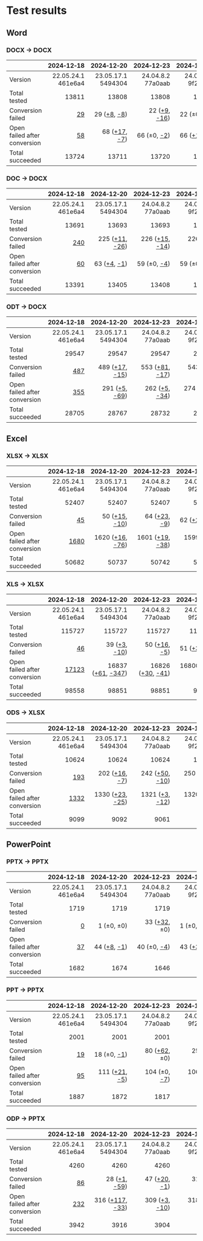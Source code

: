 
# Test results

## Word

### DOCX → DOCX

|  | 2024&#8209;12&#8209;18 | 2024&#8209;12&#8209;20 | 2024&#8209;12&#8209;23 | 2024&#8209;12&#8209;27 | 2024&#8209;12&#8209;28 | 2025&#8209;02&#8209;11 | 2025&#8209;04&#8209;16 | 2025&#8209;05&#8209;17 | 2025&#8209;05&#8209;20 | 2025&#8209;06&#8209;19 | 2025&#8209;07&#8209;05 | 
| :--- | ---: | ---: | ---: | ---: | ---: | ---: | ---: | ---: | ---: | ---: | ---: |
| Version | 22.05.24.1<br>461e6a4 | 23.05.17.1<br>5494304 | 24.04.8.2<br>77a0aab | 24.04.9.2<br>9f2e55c | 24.04.10.2<br>a4b67a7664 | 24.04.12.3<br>321ff0a561 | 24.04.13.3<br>b7ba9a23ba | 24.04.14.3<br>d02fd816d4 | 25.04.2.1<br>0968141f2c | 25.04.3.1<br>e724e42045 | 25.04.3.2<br>9d9a449949 |
| Total tested | 13811 | 13808 | 13808 | 13808 | 13808 | 13811 | 13805 | 13805 | 13805 | 13805 | 13805 |
| Conversion failed | [29](docx-0-CFplus.txt) | 29 ([+8](docx-1-CFplus.txt), [-8](docx-1-CFminus.txt)) | 22 ([+9](docx-2-CFplus.txt), [-16](docx-2-CFminus.txt)) | 22 (±0, ±0) | 22 (±0, ±0) | 27 ([+5](docx-5-CFplus.txt), ±0) | 17 (±0, [-10](docx-6-CFminus.txt)) | 17 ([+1](docx-7-CFplus.txt), [-1](docx-7-CFminus.txt)) | 19 ([+5](docx-8-CFplus.txt), [-3](docx-8-CFminus.txt)) | 18 ([+3](docx-9-CFplus.txt), [-4](docx-9-CFminus.txt)) | 20 ([+2](docx-10-CFplus.txt), ±0) |
| Open failed after conversion | [58](docx-0-OFCplus.txt) | 68 ([+17](docx-1-OFCplus.txt), [-7](docx-1-OFCminus.txt)) | 66 (±0, [-2](docx-2-OFCminus.txt)) | 66 ([+1](docx-3-OFCplus.txt), [-1](docx-3-OFCminus.txt)) | 68 ([+2](docx-4-OFCplus.txt), ±0) | 70 ([+2](docx-5-OFCplus.txt), ±0) | 66 (±0, [-4](docx-6-OFCminus.txt)) | 66 ([+1](docx-7-OFCplus.txt), [-1](docx-7-OFCminus.txt)) | 116 ([+50](docx-8-OFCplus.txt), ±0) | 114 (±0, [-2](docx-9-OFCminus.txt)) | 114 (±0, ±0) |
| Total succeeded | 13724 | 13711 | 13720 | 13720 | 13718 | 13714 | 13722 | 13722 | 13670 | 13673 | 13671 |

### DOC → DOCX

|  | 2024&#8209;12&#8209;18 | 2024&#8209;12&#8209;20 | 2024&#8209;12&#8209;23 | 2024&#8209;12&#8209;27 | 2024&#8209;12&#8209;28 | 2025&#8209;02&#8209;11 | 2025&#8209;04&#8209;16 | 2025&#8209;05&#8209;17 | 2025&#8209;05&#8209;20 | 2025&#8209;06&#8209;19 | 2025&#8209;07&#8209;05 | 
| :--- | ---: | ---: | ---: | ---: | ---: | ---: | ---: | ---: | ---: | ---: | ---: |
| Version | 22.05.24.1<br>461e6a4 | 23.05.17.1<br>5494304 | 24.04.8.2<br>77a0aab | 24.04.9.2<br>9f2e55c | 24.04.10.2<br>a4b67a7664 | 24.04.12.3<br>321ff0a561 | 24.04.13.3<br>b7ba9a23ba | 24.04.14.3<br>d02fd816d4 | 25.04.2.1<br>0968141f2c | 25.04.3.1<br>e724e42045 | 25.04.3.2<br>9d9a449949 |
| Total tested | 13691 | 13693 | 13693 | 13693 | 13693 | 13691 | 13688 | 13688 | 13688 | 13688 | 13688 |
| Conversion failed | [240](doc-0-CFplus.txt) | 225 ([+11](doc-1-CFplus.txt), [-26](doc-1-CFminus.txt)) | 226 ([+15](doc-2-CFplus.txt), [-14](doc-2-CFminus.txt)) | 226 ([+1](doc-3-CFplus.txt), [-1](doc-3-CFminus.txt)) | 225 (±0, [-1](doc-4-CFminus.txt)) | 226 ([+1](doc-5-CFplus.txt), ±0) | 222 (±0, [-4](doc-6-CFminus.txt)) | 220 ([+1](doc-7-CFplus.txt), [-3](doc-7-CFminus.txt)) | 213 ([+9](doc-8-CFplus.txt), [-16](doc-8-CFminus.txt)) | 212 ([+3](doc-9-CFplus.txt), [-4](doc-9-CFminus.txt)) | 213 ([+1](doc-10-CFplus.txt), ±0) |
| Open failed after conversion | [60](doc-0-OFCplus.txt) | 63 ([+4](doc-1-OFCplus.txt), [-1](doc-1-OFCminus.txt)) | 59 (±0, [-4](doc-2-OFCminus.txt)) | 59 (±0, ±0) | 60 ([+1](doc-4-OFCplus.txt), ±0) | 50 ([+2](doc-5-OFCplus.txt), [-12](doc-5-OFCminus.txt)) | 51 ([+1](doc-6-OFCplus.txt), ±0) | 52 ([+1](doc-7-OFCplus.txt), ±0) | 57 ([+6](doc-8-OFCplus.txt), [-1](doc-8-OFCminus.txt)) | 57 (±0, ±0) | 57 (±0, ±0) |
| Total succeeded | 13391 | 13405 | 13408 | 13408 | 13408 | 13415 | 13415 | 13416 | 13418 | 13419 | 13418 |

### ODT → DOCX

|  | 2024&#8209;12&#8209;18 | 2024&#8209;12&#8209;20 | 2024&#8209;12&#8209;23 | 2024&#8209;12&#8209;27 | 2024&#8209;12&#8209;28 | 2025&#8209;02&#8209;11 | 2025&#8209;04&#8209;16 | 2025&#8209;05&#8209;17 | 2025&#8209;05&#8209;20 | 2025&#8209;06&#8209;19 | 2025&#8209;07&#8209;05 | 
| :--- | ---: | ---: | ---: | ---: | ---: | ---: | ---: | ---: | ---: | ---: | ---: |
| Version | 22.05.24.1<br>461e6a4 | 23.05.17.1<br>5494304 | 24.04.8.2<br>77a0aab | 24.04.9.2<br>9f2e55c | 24.04.10.2<br>a4b67a7664 | 24.04.12.3<br>321ff0a561 | 24.04.13.3<br>b7ba9a23ba | 24.04.14.3<br>d02fd816d4 | 25.04.2.1<br>0968141f2c | 25.04.3.1<br>e724e42045 | 25.04.3.2<br>9d9a449949 |
| Total tested | 29547 | 29547 | 29547 | 29547 | 29547 | 29547 | 29487 | 29487 | 29487 | 29487 | 29487 |
| Conversion failed | [487](odt-0-CFplus.txt) | 489 ([+17](odt-1-CFplus.txt), [-15](odt-1-CFminus.txt)) | 553 ([+81](odt-2-CFplus.txt), [-17](odt-2-CFminus.txt)) | 543 ([+1](odt-3-CFplus.txt), [-11](odt-3-CFminus.txt)) | 540 (±0, [-3](odt-4-CFminus.txt)) | 550 ([+10](odt-5-CFplus.txt), ±0) | 482 ([+1](odt-6-CFplus.txt), [-69](odt-6-CFminus.txt)) | 480 ([+2](odt-7-CFplus.txt), [-4](odt-7-CFminus.txt)) | 480 ([+11](odt-8-CFplus.txt), [-11](odt-8-CFminus.txt)) | 470 ([+3](odt-9-CFplus.txt), [-13](odt-9-CFminus.txt)) | 470 (±0, ±0) |
| Open failed after conversion | [355](odt-0-OFCplus.txt) | 291 ([+5](odt-1-OFCplus.txt), [-69](odt-1-OFCminus.txt)) | 262 ([+5](odt-2-OFCplus.txt), [-34](odt-2-OFCminus.txt)) | 274 ([+14](odt-3-OFCplus.txt), [-2](odt-3-OFCminus.txt)) | 275 ([+2](odt-4-OFCplus.txt), [-1](odt-4-OFCminus.txt)) | 271 ([+5](odt-5-OFCplus.txt), [-9](odt-5-OFCminus.txt)) | 251 ([+3](odt-6-OFCplus.txt), [-23](odt-6-OFCminus.txt)) | 251 ([+1](odt-7-OFCplus.txt), [-1](odt-7-OFCminus.txt)) | 253 ([+5](odt-8-OFCplus.txt), [-3](odt-8-OFCminus.txt)) | 262 ([+11](odt-9-OFCplus.txt), [-2](odt-9-OFCminus.txt)) | 259 ([+2](odt-10-OFCplus.txt), [-5](odt-10-OFCminus.txt)) |
| Total succeeded | 28705 | 28767 | 28732 | 28730 | 28732 | 28726 | 28754 | 28756 | 28754 | 28755 | 28758 |

## Excel

### XLSX → XLSX

|  | 2024&#8209;12&#8209;18 | 2024&#8209;12&#8209;20 | 2024&#8209;12&#8209;23 | 2024&#8209;12&#8209;27 | 2024&#8209;12&#8209;28 | 2025&#8209;02&#8209;11 | 2025&#8209;04&#8209;16 | 2025&#8209;05&#8209;17 | 2025&#8209;05&#8209;20 | 2025&#8209;06&#8209;19 | 2025&#8209;07&#8209;05 | 
| :--- | ---: | ---: | ---: | ---: | ---: | ---: | ---: | ---: | ---: | ---: | ---: |
| Version | 22.05.24.1<br>461e6a4 | 23.05.17.1<br>5494304 | 24.04.8.2<br>77a0aab | 24.04.9.2<br>9f2e55c | 24.04.10.2<br>a4b67a7664 | 24.04.12.3<br>321ff0a561 | 24.04.13.3<br>b7ba9a23ba | 24.04.14.3<br>d02fd816d4 | 25.04.2.1<br>0968141f2c | 25.04.3.1<br>e724e42045 | 25.04.3.2<br>9d9a449949 |
| Total tested | 52407 | 52407 | 52407 | 52407 | 52407 | 52407 | 52409 | 52409 | 52409 | 52409 | 52409 |
| Conversion failed | [45](xlsx-0-CFplus.txt) | 50 ([+15](xlsx-1-CFplus.txt), [-10](xlsx-1-CFminus.txt)) | 64 ([+23](xlsx-2-CFplus.txt), [-9](xlsx-2-CFminus.txt)) | 62 ([+2](xlsx-3-CFplus.txt), [-4](xlsx-3-CFminus.txt)) | 60 ([+1](xlsx-4-CFplus.txt), [-3](xlsx-4-CFminus.txt)) | 67 ([+8](xlsx-5-CFplus.txt), [-1](xlsx-5-CFminus.txt)) | 65 ([+1](xlsx-6-CFplus.txt), [-3](xlsx-6-CFminus.txt)) | 65 ([+3](xlsx-7-CFplus.txt), [-3](xlsx-7-CFminus.txt)) | 74 ([+20](xlsx-8-CFplus.txt), [-11](xlsx-8-CFminus.txt)) | 74 ([+4](xlsx-9-CFplus.txt), [-4](xlsx-9-CFminus.txt)) | 71 ([+1](xlsx-10-CFplus.txt), [-4](xlsx-10-CFminus.txt)) |
| Open failed after conversion | [1680](xlsx-0-OFCplus.txt) | 1620 ([+16](xlsx-1-OFCplus.txt), [-76](xlsx-1-OFCminus.txt)) | 1601 ([+19](xlsx-2-OFCplus.txt), [-38](xlsx-2-OFCminus.txt)) | 1599 ([+1](xlsx-3-OFCplus.txt), [-3](xlsx-3-OFCminus.txt)) | 1588 ([+15](xlsx-4-OFCplus.txt), [-26](xlsx-4-OFCminus.txt)) | 1425 (±0, [-163](xlsx-5-OFCminus.txt)) | 929 ([+1](xlsx-6-OFCplus.txt), [-497](xlsx-6-OFCminus.txt)) | 870 (±0, [-59](xlsx-7-OFCminus.txt)) | 1508 ([+649](xlsx-8-OFCplus.txt), [-11](xlsx-8-OFCminus.txt)) | 1000 ([+5](xlsx-9-OFCplus.txt), [-513](xlsx-9-OFCminus.txt)) | 1001 ([+2](xlsx-10-OFCplus.txt), [-1](xlsx-10-OFCminus.txt)) |
| Total succeeded | 50682 | 50737 | 50742 | 50746 | 50759 | 50915 | 51415 | 51474 | 50827 | 51335 | 51337 |

### XLS → XLSX

|  | 2024&#8209;12&#8209;18 | 2024&#8209;12&#8209;20 | 2024&#8209;12&#8209;23 | 2024&#8209;12&#8209;27 | 2024&#8209;12&#8209;28 | 2025&#8209;02&#8209;11 | 2025&#8209;04&#8209;16 | 2025&#8209;05&#8209;17 | 2025&#8209;05&#8209;20 | 2025&#8209;06&#8209;19 | 2025&#8209;07&#8209;05 | 
| :--- | ---: | ---: | ---: | ---: | ---: | ---: | ---: | ---: | ---: | ---: | ---: |
| Version | 22.05.24.1<br>461e6a4 | 23.05.17.1<br>5494304 | 24.04.8.2<br>77a0aab | 24.04.9.2<br>9f2e55c | 24.04.10.2<br>a4b67a7664 | 24.04.12.3<br>321ff0a561 | 24.04.13.3<br>b7ba9a23ba | 24.04.14.3<br>d02fd816d4 | 25.04.2.1<br>0968141f2c | 25.04.3.1<br>e724e42045 | 25.04.3.2<br>9d9a449949 |
| Total tested | 115727 | 115727 | 115727 | 115727 | 115727 | 115727 | 115727 | 115727 | 115727 | 115727 | 115727 |
| Conversion failed | [46](xls-0-CFplus.txt) | 39 ([+3](xls-1-CFplus.txt), [-10](xls-1-CFminus.txt)) | 50 ([+16](xls-2-CFplus.txt), [-5](xls-2-CFminus.txt)) | 51 ([+3](xls-3-CFplus.txt), [-2](xls-3-CFminus.txt)) | 52 ([+4](xls-4-CFplus.txt), [-3](xls-4-CFminus.txt)) | 55 ([+4](xls-5-CFplus.txt), [-1](xls-5-CFminus.txt)) | 51 ([+1](xls-6-CFplus.txt), [-5](xls-6-CFminus.txt)) | 51 ([+4](xls-7-CFplus.txt), [-4](xls-7-CFminus.txt)) | 44 ([+4](xls-8-CFplus.txt), [-11](xls-8-CFminus.txt)) | 52 ([+12](xls-9-CFplus.txt), [-4](xls-9-CFminus.txt)) | 41 ([+1](xls-10-CFplus.txt), [-12](xls-10-CFminus.txt)) |
| Open failed after conversion | [17123](xls-0-OFCplus.txt) | 16837 ([+61](xls-1-OFCplus.txt), [-347](xls-1-OFCminus.txt)) | 16826 ([+30](xls-2-OFCplus.txt), [-41](xls-2-OFCminus.txt)) | 16800 ([+2](xls-3-OFCplus.txt), [-28](xls-3-OFCminus.txt)) | 16800 ([+1](xls-4-OFCplus.txt), [-1](xls-4-OFCminus.txt)) | 3227 ([+9](xls-5-OFCplus.txt), [-13582](xls-5-OFCminus.txt)) | 2704 (±0, [-523](xls-6-OFCminus.txt)) | 2659 ([+1](xls-7-OFCplus.txt), [-46](xls-7-OFCminus.txt)) | 2541 ([+15](xls-8-OFCplus.txt), [-133](xls-8-OFCminus.txt)) | 2544 ([+3](xls-9-OFCplus.txt), ±0) | 2543 (±0, [-1](xls-10-OFCminus.txt)) |
| Total succeeded | 98558 | 98851 | 98851 | 98876 | 98875 | 112445 | 112972 | 113017 | 113142 | 113131 | 113143 |

### ODS → XLSX

|  | 2024&#8209;12&#8209;18 | 2024&#8209;12&#8209;20 | 2024&#8209;12&#8209;23 | 2024&#8209;12&#8209;27 | 2024&#8209;12&#8209;28 | 2025&#8209;02&#8209;11 | 2025&#8209;04&#8209;16 | 2025&#8209;05&#8209;17 | 2025&#8209;05&#8209;20 | 2025&#8209;06&#8209;19 | 2025&#8209;07&#8209;05 | 
| :--- | ---: | ---: | ---: | ---: | ---: | ---: | ---: | ---: | ---: | ---: | ---: |
| Version | 22.05.24.1<br>461e6a4 | 23.05.17.1<br>5494304 | 24.04.8.2<br>77a0aab | 24.04.9.2<br>9f2e55c | 24.04.10.2<br>a4b67a7664 | 24.04.12.3<br>321ff0a561 | 24.04.13.3<br>b7ba9a23ba | 24.04.14.3<br>d02fd816d4 | 25.04.2.1<br>0968141f2c | 25.04.3.1<br>e724e42045 | 25.04.3.2<br>9d9a449949 |
| Total tested | 10624 | 10624 | 10624 | 10624 | 10624 | 10624 | 10624 | 10624 | 10624 | 10624 | 10624 |
| Conversion failed | [193](ods-0-CFplus.txt) | 202 ([+16](ods-1-CFplus.txt), [-7](ods-1-CFminus.txt)) | 242 ([+50](ods-2-CFplus.txt), [-10](ods-2-CFminus.txt)) | 250 ([+16](ods-3-CFplus.txt), [-8](ods-3-CFminus.txt)) | 254 ([+4](ods-4-CFplus.txt), ±0) | 260 ([+7](ods-5-CFplus.txt), [-1](ods-5-CFminus.txt)) | 259 ([+2](ods-6-CFplus.txt), [-3](ods-6-CFminus.txt)) | 259 ([+2](ods-7-CFplus.txt), [-2](ods-7-CFminus.txt)) | 210 ([+2](ods-8-CFplus.txt), [-51](ods-8-CFminus.txt)) | 214 ([+7](ods-9-CFplus.txt), [-3](ods-9-CFminus.txt)) | 207 (±0, [-7](ods-10-CFminus.txt)) |
| Open failed after conversion | [1332](ods-0-OFCplus.txt) | 1330 ([+23](ods-1-OFCplus.txt), [-25](ods-1-OFCminus.txt)) | 1321 ([+3](ods-2-OFCplus.txt), [-12](ods-2-OFCminus.txt)) | 1320 ([+1](ods-3-OFCplus.txt), [-2](ods-3-OFCminus.txt)) | 1319 (±0, [-1](ods-4-OFCminus.txt)) | 1297 (±0, [-22](ods-5-OFCminus.txt)) | 1239 ([+2](ods-6-OFCplus.txt), [-60](ods-6-OFCminus.txt)) | 1230 (±0, [-9](ods-7-OFCminus.txt)) | 1240 ([+11](ods-8-OFCplus.txt), [-1](ods-8-OFCminus.txt)) | 1242 ([+4](ods-9-OFCplus.txt), [-2](ods-9-OFCminus.txt)) | 1242 ([+1](ods-10-OFCplus.txt), [-1](ods-10-OFCminus.txt)) |
| Total succeeded | 9099 | 9092 | 9061 | 9054 | 9051 | 9067 | 9126 | 9135 | 9174 | 9168 | 9175 |

## PowerPoint

### PPTX → PPTX

|  | 2024&#8209;12&#8209;18 | 2024&#8209;12&#8209;20 | 2024&#8209;12&#8209;23 | 2024&#8209;12&#8209;27 | 2024&#8209;12&#8209;28 | 2025&#8209;02&#8209;11 | 2025&#8209;04&#8209;16 | 2025&#8209;05&#8209;17 | 2025&#8209;05&#8209;20 | 2025&#8209;06&#8209;19 | 2025&#8209;07&#8209;05 | 
| :--- | ---: | ---: | ---: | ---: | ---: | ---: | ---: | ---: | ---: | ---: | ---: |
| Version | 22.05.24.1<br>461e6a4 | 23.05.17.1<br>5494304 | 24.04.8.2<br>77a0aab | 24.04.9.2<br>9f2e55c | 24.04.10.2<br>a4b67a7664 | 24.04.12.3<br>321ff0a561 | 24.04.13.3<br>b7ba9a23ba | 24.04.14.3<br>d02fd816d4 | 25.04.2.1<br>0968141f2c | 25.04.3.1<br>e724e42045 | 25.04.3.2<br>9d9a449949 |
| Total tested | 1719 | 1719 | 1719 | 1719 | 1719 | 1719 | 1719 | 1719 | 1719 | 1719 | 1719 |
| Conversion failed | [0](pptx-0-CFplus.txt) | 1 (±0, ±0) | 33 ([+32](pptx-2-CFplus.txt), ±0) | 1 (±0, [-32](pptx-3-CFminus.txt)) | 1 (±0, ±0) | 1 (±0, ±0) | 1 (±0, ±0) | 1 (±0, ±0) | 1 (±0, ±0) | 1 (±0, ±0) | 1 (±0, ±0) |
| Open failed after conversion | [37](pptx-0-OFCplus.txt) | 44 ([+8](pptx-1-OFCplus.txt), [-1](pptx-1-OFCminus.txt)) | 40 (±0, [-4](pptx-2-OFCminus.txt)) | 43 ([+3](pptx-3-OFCplus.txt), ±0) | 43 (±0, ±0) | 43 (±0, ±0) | 43 (±0, ±0) | 41 (±0, [-2](pptx-7-OFCminus.txt)) | 75 ([+34](pptx-8-OFCplus.txt), ±0) | 75 (±0, ±0) | 75 (±0, ±0) |
| Total succeeded | 1682 | 1674 | 1646 | 1675 | 1675 | 1675 | 1675 | 1677 | 1643 | 1643 | 1643 |

### PPT → PPTX

|  | 2024&#8209;12&#8209;18 | 2024&#8209;12&#8209;20 | 2024&#8209;12&#8209;23 | 2024&#8209;12&#8209;27 | 2024&#8209;12&#8209;28 | 2025&#8209;02&#8209;11 | 2025&#8209;04&#8209;16 | 2025&#8209;05&#8209;17 | 2025&#8209;05&#8209;20 | 2025&#8209;06&#8209;19 | 2025&#8209;07&#8209;05 | 
| :--- | ---: | ---: | ---: | ---: | ---: | ---: | ---: | ---: | ---: | ---: | ---: |
| Version | 22.05.24.1<br>461e6a4 | 23.05.17.1<br>5494304 | 24.04.8.2<br>77a0aab | 24.04.9.2<br>9f2e55c | 24.04.10.2<br>a4b67a7664 | 24.04.12.3<br>321ff0a561 | 24.04.13.3<br>b7ba9a23ba | 24.04.14.3<br>d02fd816d4 | 25.04.2.1<br>0968141f2c | 25.04.3.1<br>e724e42045 | 25.04.3.2<br>9d9a449949 |
| Total tested | 2001 | 2001 | 2001 | 2001 | 2001 | 2001 | 2001 | 2001 | 2001 | 2001 | 2001 |
| Conversion failed | [19](ppt-0-CFplus.txt) | 18 (±0, [-1](ppt-1-CFminus.txt)) | 80 ([+62](ppt-2-CFplus.txt), ±0) | 25 ([+2](ppt-3-CFplus.txt), [-57](ppt-3-CFminus.txt)) | 25 (±0, ±0) | 33 ([+12](ppt-5-CFplus.txt), [-4](ppt-5-CFminus.txt)) | 33 (±0, ±0) | 31 (±0, [-2](ppt-7-CFminus.txt)) | 32 ([+2](ppt-8-CFplus.txt), [-1](ppt-8-CFminus.txt)) | 32 (±0, ±0) | 32 (±0, ±0) |
| Open failed after conversion | [95](ppt-0-OFCplus.txt) | 111 ([+21](ppt-1-OFCplus.txt), [-5](ppt-1-OFCminus.txt)) | 104 (±0, [-7](ppt-2-OFCminus.txt)) | 106 ([+3](ppt-3-OFCplus.txt), [-1](ppt-3-OFCminus.txt)) | 106 (±0, ±0) | 106 ([+2](ppt-5-OFCplus.txt), [-2](ppt-5-OFCminus.txt)) | 104 (±0, [-2](ppt-6-OFCminus.txt)) | 106 ([+2](ppt-7-OFCplus.txt), ±0) | 114 ([+9](ppt-8-OFCplus.txt), [-1](ppt-8-OFCminus.txt)) | 114 (±0, ±0) | 114 (±0, ±0) |
| Total succeeded | 1887 | 1872 | 1817 | 1870 | 1870 | 1862 | 1864 | 1864 | 1855 | 1855 | 1855 |

### ODP → PPTX

|  | 2024&#8209;12&#8209;18 | 2024&#8209;12&#8209;20 | 2024&#8209;12&#8209;23 | 2024&#8209;12&#8209;27 | 2024&#8209;12&#8209;28 | 2025&#8209;02&#8209;11 | 2025&#8209;04&#8209;16 | 2025&#8209;05&#8209;17 | 2025&#8209;05&#8209;20 | 2025&#8209;06&#8209;19 | 2025&#8209;07&#8209;05 | 
| :--- | ---: | ---: | ---: | ---: | ---: | ---: | ---: | ---: | ---: | ---: | ---: |
| Version | 22.05.24.1<br>461e6a4 | 23.05.17.1<br>5494304 | 24.04.8.2<br>77a0aab | 24.04.9.2<br>9f2e55c | 24.04.10.2<br>a4b67a7664 | 24.04.12.3<br>321ff0a561 | 24.04.13.3<br>b7ba9a23ba | 24.04.14.3<br>d02fd816d4 | 25.04.2.1<br>0968141f2c | 25.04.3.1<br>e724e42045 | 25.04.3.2<br>9d9a449949 |
| Total tested | 4260 | 4260 | 4260 | 4260 | 4260 | 4260 | 4260 | 4260 | 4260 | 4260 | 4260 |
| Conversion failed | [86](odp-0-CFplus.txt) | 28 ([+1](odp-1-CFplus.txt), [-59](odp-1-CFminus.txt)) | 47 ([+20](odp-2-CFplus.txt), [-1](odp-2-CFminus.txt)) | 31 (±0, [-16](odp-3-CFminus.txt)) | 31 (±0, ±0) | 34 ([+3](odp-5-CFplus.txt), ±0) | 34 (±0, ±0) | 34 (±0, ±0) | 34 (±0, ±0) | 34 (±0, ±0) | 34 (±0, ±0) |
| Open failed after conversion | [232](odp-0-OFCplus.txt) | 316 ([+117](odp-1-OFCplus.txt), [-33](odp-1-OFCminus.txt)) | 309 ([+3](odp-2-OFCplus.txt), [-10](odp-2-OFCminus.txt)) | 318 ([+9](odp-3-OFCplus.txt), ±0) | 318 (±0, ±0) | 307 ([+1](odp-5-OFCplus.txt), [-12](odp-5-OFCminus.txt)) | 239 (±0, [-68](odp-6-OFCminus.txt)) | 239 (±0, ±0) | 239 (±0, ±0) | 239 (±0, ±0) | 239 (±0, ±0) |
| Total succeeded | 3942 | 3916 | 3904 | 3911 | 3911 | 3919 | 3987 | 3987 | 3987 | 3987 | 3987 |

